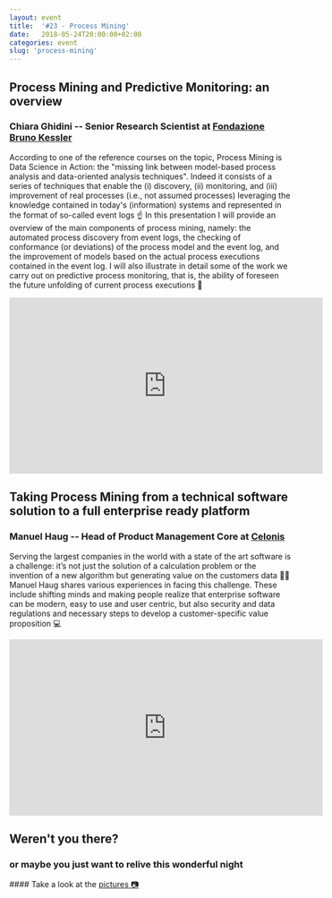```yaml
---
layout: event
title:  '#23 - Process Mining'
date:   2018-05-24T20:00:00+02:00
categories: event
slug: 'process-mining'
---
```


## Process Mining and Predictive Monitoring: an overview
### Chiara Ghidini -- Senior Research Scientist at [Fondazione Bruno Kessler](https://www.fbk.eu/en/)

According to one of the reference courses on the topic, Process Mining is Data Science in Action: the "missing link between model-based process analysis and data-oriented analysis techniques". Indeed it consists of a series of techniques that enable the (i) discovery, (ii) monitoring, and (iii) improvement of real processes (i.e., not assumed processes) leveraging the knowledge contained in today's (information) systems and represented in the format of so-called event logs ☝️
In this presentation I will provide an overview of the main components of process mining, namely: the automated process discovery from event logs, the checking of conformance (or deviations) of the process model and the event log, and the improvement of models based on the actual process executions contained in the event log. I will also illustrate in detail some of the work we carry out on predictive process monitoring, that is, the ability of foreseen the future unfolding of current process executions 🔮

<iframe width="560" height="315" src="https://www.youtube-nocookie.com/embed/3cli2UDW1rk?rel=0" frameborder="0" allow="autoplay; encrypted-media" allowfullscreen></iframe>

## Taking Process Mining from a technical software solution to a full enterprise ready platform
### Manuel Haug -- Head of Product Management Core at [Celonis](https://www.celonis.com/)

Serving the largest companies in the world with a state of the art software is a challenge: it’s not just the solution of a calculation problem or the invention of a new algorithm but generating value on the customers data 👨‍🏫 Manuel Haug shares various experiences in facing this challenge. These include shifting minds and making people realize that enterprise software can be modern, easy to use and user centric, but also security and data regulations and necessary steps to develop a customer-specific value proposition 💻

<iframe width="560" height="315" src="https://www.youtube-nocookie.com/embed/TaU1OO8UZ4E?rel=0" frameborder="0" allow="autoplay; encrypted-media" allowfullscreen></iframe>

## Weren't you there?
### or maybe you just want to relive this wonderful night
<section class="fb-links">
#### Take a look at the <a id="fb_photo_album" class="btn-facebook" target="_blank" href="//bit.ly/ST-22pics">pictures &#128247;</a> 
</section>

